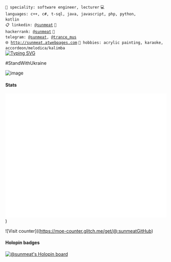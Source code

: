 <code>👷 speciality: software engineer, lecturer</code>
<code>💻 languages: c++, c#, t-sql, java, javascript, php, python, kotlin</code><br>
<code>📋 linkedin: [@sunmeat](https://www.linkedin.com/in/sunmeat)</code>
<code>💅 hackerrank: [@sunmeat](https://www.hackerrank.com/sunmeat)</code>
<code>📱 telegram: [@sunmeat](https://t.me/sunmeat), [@trance_mus](https://t.me/trance_mus)</code><br>
<code>🌐 http://sunmeat.atwebpages.com</code>
<code>🎹 hobbies: acrylic painting, karaoke, accordeon/melodica/kalimba</code><br>
[![Typing SVG](https://readme-typing-svg.herokuapp.com?font=Macondo&color=5BB0F7&lines=roses+are+red;violets+are+blue;unexpected+'%7B';on+line+32)](https://git.io/typing-svg)

#StandWithUkraine

![image](https://user-images.githubusercontent.com/29489988/155850356-508945f8-0e26-4cb5-bfe7-ceacdba5676a.png)

#### Stats

![Metrics](https://raw.githubusercontent.com/sunmeat/sunmeat/master/github-metrics.svg))

![Visit counter]((https://moe-counter.glitch.me/get/@:sunmeatGitHub)

#### Holopin badges

[![@sunmeat's Holopin board](https://holopin.io/api/user/board?user=sunmeat)](https://holopin.io/@sunmeat)
